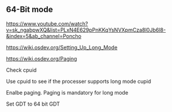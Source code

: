 ## 64-Bit mode
https://www.youtube.com/watch?v=sk_ngabpwXQ&list=PLxN4E629pPnKKqYsNVXpmCza8l0Jb6l8-&index=5&ab_channel=Poncho

https://wiki.osdev.org/Setting_Up_Long_Mode

https://wiki.osdev.org/Paging


Check cpuid

Use cpuid to see if the processer supports long mode cupid

Enalbe paging. Paging is mandatory for long mode

Set GDT to 64 bit GDT

